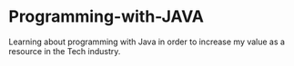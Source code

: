 # Programming-with-JAVA
Learning about programming with Java in order to increase my value as a resource in the Tech industry.
